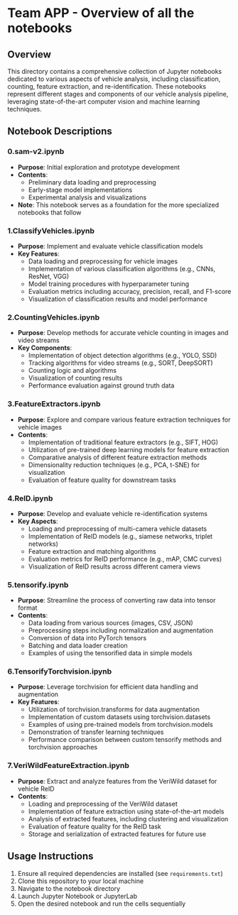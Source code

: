 # Team APP - Overview of all the notebooks

## Overview

This directory contains a comprehensive collection of Jupyter notebooks dedicated to various aspects of vehicle analysis, including classification, counting, feature extraction, and re-identification. These notebooks represent different stages and components of our vehicle analysis pipeline, leveraging state-of-the-art computer vision and machine learning techniques.

## Notebook Descriptions

### 0.sam-v2.ipynb

- **Purpose**: Initial exploration and prototype development
- **Contents**:
  - Preliminary data loading and preprocessing
  - Early-stage model implementations
  - Experimental analysis and visualizations
- **Note**: This notebook serves as a foundation for the more specialized notebooks that follow

### 1.ClassifyVehicles.ipynb

- **Purpose**: Implement and evaluate vehicle classification models
- **Key Features**:
  - Data loading and preprocessing for vehicle images
  - Implementation of various classification algorithms (e.g., CNNs, ResNet, VGG)
  - Model training procedures with hyperparameter tuning
  - Evaluation metrics including accuracy, precision, recall, and F1-score
  - Visualization of classification results and model performance

### 2.CountingVehicles.ipynb

- **Purpose**: Develop methods for accurate vehicle counting in images and video streams
- **Key Components**:
  - Implementation of object detection algorithms (e.g., YOLO, SSD)
  - Tracking algorithms for video streams (e.g., SORT, DeepSORT)
  - Counting logic and algorithms
  - Visualization of counting results
  - Performance evaluation against ground truth data

### 3.FeatureExtractors.ipynb

- **Purpose**: Explore and compare various feature extraction techniques for vehicle images
- **Contents**:
  - Implementation of traditional feature extractors (e.g., SIFT, HOG)
  - Utilization of pre-trained deep learning models for feature extraction
  - Comparative analysis of different feature extraction methods
  - Dimensionality reduction techniques (e.g., PCA, t-SNE) for visualization
  - Evaluation of feature quality for downstream tasks

### 4.ReID.ipynb

- **Purpose**: Develop and evaluate vehicle re-identification systems
- **Key Aspects**:
  - Loading and preprocessing of multi-camera vehicle datasets
  - Implementation of ReID models (e.g., siamese networks, triplet networks)
  - Feature extraction and matching algorithms
  - Evaluation metrics for ReID performance (e.g., mAP, CMC curves)
  - Visualization of ReID results across different camera views

### 5.tensorify.ipynb

- **Purpose**: Streamline the process of converting raw data into tensor format
- **Contents**:
  - Data loading from various sources (images, CSV, JSON)
  - Preprocessing steps including normalization and augmentation
  - Conversion of data into PyTorch tensors
  - Batching and data loader creation
  - Examples of using the tensorified data in simple models

### 6.TensorifyTorchvision.ipynb

- **Purpose**: Leverage torchvision for efficient data handling and augmentation
- **Key Features**:
  - Utilization of torchvision.transforms for data augmentation
  - Implementation of custom datasets using torchvision.datasets
  - Examples of using pre-trained models from torchvision.models
  - Demonstration of transfer learning techniques
  - Performance comparison between custom tensorify methods and torchvision approaches

### 7.VeriWildFeatureExtraction.ipynb

- **Purpose**: Extract and analyze features from the VeriWild dataset for vehicle ReID
- **Contents**:
  - Loading and preprocessing of the VeriWild dataset
  - Implementation of feature extraction using state-of-the-art models
  - Analysis of extracted features, including clustering and visualization
  - Evaluation of feature quality for the ReID task
  - Storage and serialization of extracted features for future use

## Usage Instructions

1. Ensure all required dependencies are installed (see `requirements.txt`)
2. Clone this repository to your local machine
3. Navigate to the notebook directory
4. Launch Jupyter Notebook or JupyterLab
5. Open the desired notebook and run the cells sequentially

